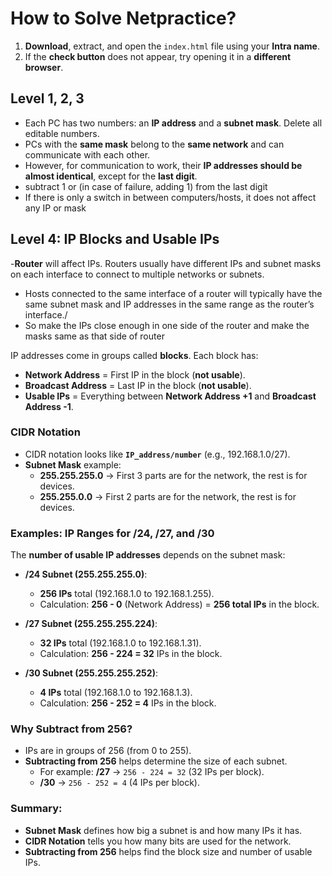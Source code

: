 # How to Solve Netpractice?

1. **Download**, extract, and open the `index.html` file using your **Intra name**.  
2. If the **check button** does not appear, try opening it in a **different browser**.  

## Level 1, 2, 3

- Each PC has two numbers: an **IP address** and a **subnet mask**.  Delete all editable numbers.
- PCs with the **same mask** belong to the **same network** and can communicate with each other.  
- However, for communication to work, their **IP addresses should be almost identical**, except for the **last digit**.  
- subtract 1 or (in case of failure, adding 1) from the last digit
- If there is only a switch in between computers/hosts, it does not affect any IP or mask


## Level 4: IP Blocks and Usable IPs

-**Router** will affect IPs. Routers usually have different IPs and subnet masks on each interface to connect to multiple networks or subnets. 
- Hosts connected to the same interface of a router will typically have the same subnet mask and IP addresses in the same range as the router’s interface./
- So make the IPs close enough in one side of the router and make the masks same as that side of router

IP addresses come in groups called **blocks**. Each block has:
- **Network Address** = First IP in the block (**not usable**).
- **Broadcast Address** = Last IP in the block (**not usable**).
- **Usable IPs** = Everything between **Network Address +1** and **Broadcast Address -1**.

### CIDR Notation
- CIDR notation looks like **`IP_address/number`** (e.g., 192.168.1.0/27).
- **Subnet Mask** example:
  - **255.255.255.0** → First 3 parts are for the network, the rest is for devices.
  - **255.255.0.0** → First 2 parts are for the network, the rest is for devices.

### Examples: IP Ranges for /24, /27, and /30

The **number of usable IP addresses** depends on the subnet mask:
- **/24 Subnet (255.255.255.0)**:  
  - **256 IPs** total (192.168.1.0 to 192.168.1.255).  
  - Calculation: **256 - 0** (Network Address) = **256 total IPs** in the block.

- **/27 Subnet (255.255.255.224)**:  
  - **32 IPs** total (192.168.1.0 to 192.168.1.31).  
  - Calculation: **256 - 224 = 32** IPs in the block.

- **/30 Subnet (255.255.255.252)**:  
  - **4 IPs** total (192.168.1.0 to 192.168.1.3).  
  - Calculation: **256 - 252 = 4** IPs in the block.

### Why Subtract from 256?
- IPs are in groups of 256 (from 0 to 255).  
- **Subtracting from 256** helps determine the size of each subnet.
  - For example: **/27** → `256 - 224 = 32` (32 IPs per block).
  - **/30** → `256 - 252 = 4` (4 IPs per block).

### Summary:
- **Subnet Mask** defines how big a subnet is and how many IPs it has.
- **CIDR Notation** tells you how many bits are used for the network.
- **Subtracting from 256** helps find the block size and number of usable IPs.


